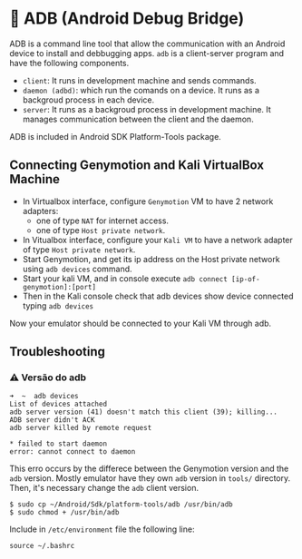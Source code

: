 # :robot: ADB (Android Debug Bridge)

ADB is a command line tool that allow the communication with an Android device to install and debbugging apps. `adb` is a client-server program and have the following components.

- `client`: It runs in development machine and sends commands.
- `daemon (adbd)`: which run the comands on a device. It runs as a backgroud process in each device.
- `server`: It runs as a backgroud process in development machine. It manages communication between the client and the daemon.

ADB is included in Android SDK Platform-Tools package.

## Connecting Genymotion and Kali VirtualBox Machine

- In Virtualbox interface, configure `Genymotion` VM to have 2 network adapters: 
  - one of type `NAT` for internet access.
  - one of type `Host private network`.
- In Vitualbox interface, configure your `Kali VM` to have a network adapter of type `Host private network`.
- Start Genymotion, and get its ip address on the Host private network using `adb devices` command.
- Start your kali VM, and in console execute `adb connect [ip-of-genymotion]:[port]`
- Then in the Kali console check that adb devices show device connected typing `adb devices`

Now your emulator should be connected to your Kali VM through adb.

## Troubleshooting

### :warning: Versão do adb
```
➜  ~  adb devices
List of devices attached
adb server version (41) doesn't match this client (39); killing...
ADB server didn't ACK
adb server killed by remote request

* failed to start daemon
error: cannot connect to daemon
```
This erro occurs by the differece between the Genymotion version and the `adb` version. Mostly emulator have they own `adb` version in `tools/` directory.
Then, it's necessary change the `adb` client version.

```
$ sudo cp ~/Android/Sdk/platform-tools/adb /usr/bin/adb 
$ sudo chmod + /usr/bin/adb
```
Include in `/etc/environment` file the following line:
```
source ~/.bashrc
```





